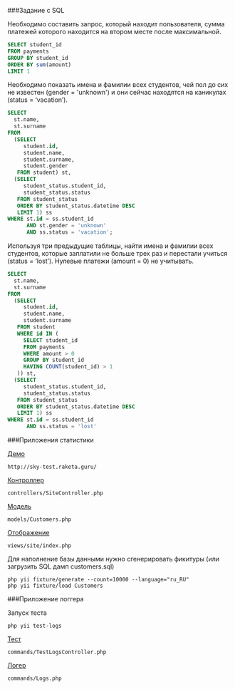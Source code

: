 ###Задание с SQL

Необходимо составить запрос, который находит пользователя, сумма платежей которого находится 
на втором месте после максимальной.

```sql
SELECT student_id
FROM payments
GROUP BY student_id
ORDER BY sum(amount)
LIMIT 1
```

Необходимо показать имена и фамилии всех студентов,
чей пол до сих не известен (gender = 'unknown') 
и они сейчас находятся на каникулах (status = ‘vacation’).

```sql
SELECT
  st.name,
  st.surname
FROM
  (SELECT
     student.id,
     student.name,
     student.surname,
     student.gender
   FROM student) st,
  (SELECT
     student_status.student_id,
     student_status.status
   FROM student_status
   ORDER BY student_status.datetime DESC
   LIMIT 1) ss
WHERE st.id = ss.student_id
      AND st.gender = 'unknown'
      AND ss.status = 'vacation';
```

Используя три предыдущие таблицы, найти имена и фамилии всех студентов,
которые заплатили не больше трех раз и перестали
учиться (status = ‘lost’). Нулевые платежи (amount = 0) не учитывать.

```sql
SELECT
  st.name,
  st.surname
FROM
  (SELECT
     student.id,
     student.name,
     student.surname
   FROM student
   WHERE id IN (
     SELECT student_id
     FROM payments
     WHERE amount > 0
     GROUP BY student_id
     HAVING COUNT(student_id) > 1
   )) st,
  (SELECT
     student_status.student_id,
     student_status.status
   FROM student_status
   ORDER BY student_status.datetime DESC
   LIMIT 1) ss
WHERE st.id = ss.student_id
      AND ss.status = 'lost'
```

###Приложения статистики

[Демо](http://sky-test.raketa.guru/)
~~~
http://sky-test.raketa.guru/
~~~

[Контроллер](https://github.com/strelov1/sky-test/blob/master/controllers/SiteController.php)
~~~
controllers/SiteController.php
~~~

[Модель](https://github.com/strelov1/sky-test/blob/master/models/Customers.php)
~~~
models/Customers.php
~~~

[Отображение](https://github.com/strelov1/sky-test/blob/master/views/site/index.php)
~~~
views/site/index.php
~~~

Для наполнение базы данными нужно сгенерировать фикитуры (или загрузить SQL дамп customers.sql)

~~~
php yii fixture/generate --count=10000 --language="ru_RU"
php yii fixture/load Customers
~~~

###Приложение логгера

Запуск теста
~~~
php yii test-logs
~~~

[Тест](https://github.com/strelov1/sky-test/blob/master/commands/TestLogsController.php)
~~~
commands/TestLogsController.php
~~~

[Логер](https://github.com/strelov1/sky-test/blob/master/commands/Logs.php)
~~~
commands/Logs.php
~~~
